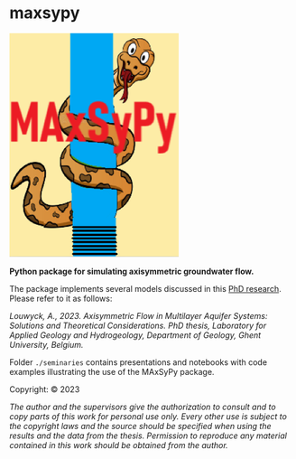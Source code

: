 # maxsypy
![MAxSyPy logo](MAxSyPy_logo.PNG)

**Python package for simulating axisymmetric groundwater flow.**

The package implements several models discussed in this [PhD research](https://github.com/alouwyck/PhD). Please refer to it as follows:

*Louwyck, A., 2023. Axisymmetric Flow in Multilayer Aquifer Systems: Solutions and Theoretical Considerations. 
PhD thesis, Laboratory for Applied Geology and Hydrogeology, Department of Geology, Ghent University, Belgium.*

Folder `./seminaries` contains presentations and notebooks with code examples illustrating the use of the MAxSyPy package.

Copyright: © 2023

*The author and the supervisors give the authorization to consult and to copy parts of this work for personal use only. Every other use is subject to the copyright laws and the source should be specified when using the results and the data from the thesis. Permission to reproduce any material contained in this work should be obtained from the author.*




